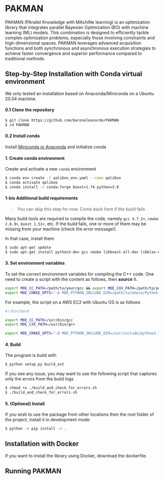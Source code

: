 # PAKMAN
PAKMAN (PArallel Knowledge with MAchiNe learning) is an optimization library that integrates parallel Bayesian Optimization (BO) with machine learning (ML) models. This combination is designed to efficiently tackle complex optimization problems, especially those involving constraints and high-dimensional spaces. PAKMAN leverages advanced acquisition functions and both synchronous and asynchronous execution strategies to achieve faster convergence and superior performance compared to traditional methods.

## Step-by-Step Installation with Conda virtual environment
We only tested an installation based on Anaconda/Miniconda 
on a Ubuntu 20.04 machine.

#### 0.1 Clone the repository
```bash
$ git clone https://github.com/baroneleonardo/PAKMAN
$ cd PAKMAN
```

#### 0.2 Install conda
Install [Miniconda or Anaconda](https://docs.conda.io/projects/conda/en/latest/user-guide/install/linux.html)
and initialize conda

#### 1. Create conda environment
Create and activate a new `conda` environment
```bash
$ conda env create -f qaliboo_env.yaml --name qaliboo
$ conda activate qaliboo
$ conda install -c conda-forge boost=1.74 python=3.8
```

#### 1-bis Additional build requirements
> You can skip this step for now. Come back here if the build fails

Many build tools are required to compile the code, namely `gcc 4.7.2+`, `cmake 2.8.9+`, `boost 1.51+`, etc.
If the build fails, one or more of them may be missing from your machine
(check the error message!).

In that case, install them

```bash
$ sudo apt-get update
$ sudo apt-get install python3-dev gcc cmake libboost-all-dev libblas-dev g++ liblapack-dev gfortran
```

#### 3. Set environment variables
To set the correct environment variables for compiling the C++ code. 
One need to create a script with the content as follows, then **_source_** it.
```bash
export MOE_CC_PATH=/path/to/your/gcc && export MOE_CXX_PATH=/path/to/your/g++
export MOE_CMAKE_OPTS="-D MOE_PYTHON_INCLUDE_DIR=/path/to/where/Python.h/is/found -D MOE_PYTHON_LIBRARY=/path/to/python/shared/library/object"
```
For example, the script on a AWS EC2 with Ubuntu OS is as follows
```bash
#!/bin/bash

export MOE_CC_PATH=/usr/bin/gcc
export MOE_CXX_PATH=/usr/bin/g++

export MOE_CMAKE_OPTS="-D MOE_PYTHON_INCLUDE_DIR=/usr/include/python2.7 -D MOE_PYTHON_LIBRARY=/usr/lib/x86_64-linux-gnu/libpython2.7.so.1.0"
```

#### 4. Build
The program is build with
```bash
$ python setup.py build_ext
```

If you see any issue, you may want to use the
following script that captures only the errors from the 
build logs
```bash
$ chmod +x ./build_and_check_for_errors.sh
$ ./build_and_check_for_errors.sh
```

#### 5. (Optional) Install
If you wish to use the package from other locations
then the root folder of the project, install it in
development mode:
```bash
$ python -m pip install -e .
```
## Installation with Docker
If you want to install the library using Docker, download the dockerfile.

## Running PAKMAN
